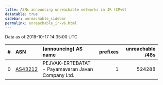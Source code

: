 ```yaml
---
title: ASNs announcing unreachable networks in IR (IPv6)
datatable: true
sidebar: unreachable_sidebar
permalink: unreachable_ir-v6.html
---
```


Data as of 2018-10-17 14:35:00 UTC


<div class="datatable-begin"></div>

|   # | ASN                                    | (announcing) AS name                              |   prefixes |   unreachable /48s |
|----:|:---------------------------------------|:--------------------------------------------------|-----------:|-------------------:|
|   0 | [AS43212](unreachable_AS43212-v6.html) | PEJVAK-ERTEBATAT - Payamavaran Javan Company Ltd. |          1 |             524288 |

<div class="datatable-end"></div>